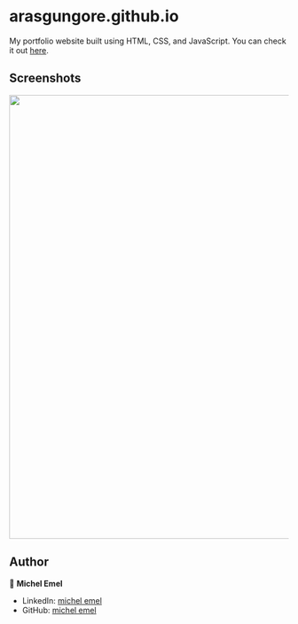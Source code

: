 # arasgungore.github.io

My portfolio website built using HTML, CSS, and JavaScript. You can check it out [here](https://arasgungore.github.io).



## Screenshots

<p float="center">
    <img src="" width="800">
</p>



## Author

👤 **Michel Emel**

* LinkedIn: [michel emel](https://www.linkedin.com/in/michel-emel)
* GitHub: [michel emel](https://github.com/michel-emel)
